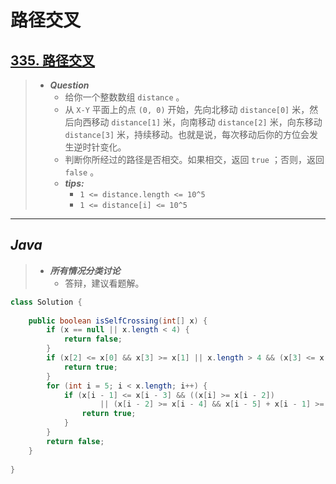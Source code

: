 # 路径交叉

## [335. 路径交叉](https://leetcode.cn/problems/self-crossing/)

> - ***Question***
>   - 给你一个整数数组 `distance` 。
>   - 从 `X-Y` 平面上的点 `(0, 0)` 开始，先向北移动 `distance[0]` 米，然后向西移动 `distance[1]` 米，向南移动 `distance[2]` 米，向东移动 `distance[3]` 米，持续移动。也就是说，每次移动后你的方位会发生逆时针变化。
>   - 判断你所经过的路径是否相交。如果相交，返回 `true` ；否则，返回 `false` 。
>   - ***tips:***
>     - `1 <= distance.length <= 10^5`
>     - `1 <= distance[i] <= 10^5`

---

## *Java*

> - ***所有情况分类讨论***
>   - 答辩，建议看题解。

```java
class Solution {
    
    public boolean isSelfCrossing(int[] x) {
        if (x == null || x.length < 4) {
            return false;
        }
        if (x[2] <= x[0] && x[3] >= x[1] || x.length > 4 && (x[3] <= x[1] && x[4] >= x[2] || x[3] == x[1] && x[0] + x[4] >= x[2])) {
            return true;
        }
        for (int i = 5; i < x.length; i++) {
            if (x[i - 1] <= x[i - 3] && ((x[i] >= x[i - 2])
                    || (x[i - 2] >= x[i - 4] && x[i - 5] + x[i - 1] >= x[i - 3] && x[i - 4] + x[i] >= x[i - 2]))) {
                return true;
            }
        }
        return false;
    }
    
}
```
